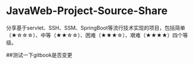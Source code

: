 # JavaWeb-Project-Source-Share
分享基于servlet、SSH、SSM、SpringBoot等流行技术实现的项目，包括简单（★☆☆☆）、中等（★★☆☆）、困难（★★★☆）、艰难（★★★★）四个等级。

##测试一下gitbook是否变更
